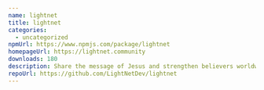 ```yaml
---
name: lightnet
title: lightnet
categories:
  - uncategorized
npmUrl: https://www.npmjs.com/package/lightnet
homepageUrl: https://lightnet.community
downloads: 180
description: Share the message of Jesus and strengthen believers worldwide.
repoUrl: https://github.com/LightNetDev/lightnet
---
```

